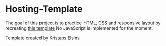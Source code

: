 # Hosting-Template

The goal of this project is to practice HTML, CSS and responsive layout by recreating [this template](http://www.free-css.com/free-css-templates/page213/hosting)
No JavaScript is implemented for the moment.

Template created by Kristaps Elsins